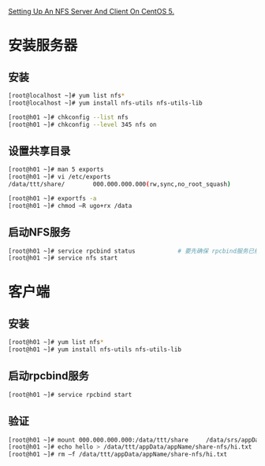 

[Setting Up An NFS Server And Client On CentOS 5.](www.howtoforge.com/setting-up-an-nfs-server-and-client-on-centos-5.5)

# 安装服务器

## 安装

```sh
[root@localhost ~]# yum list nfs*
[root@localhost ~]# yum install nfs-utils nfs-utils-lib

[root@h01 ~]# chkconfig --list nfs
[root@h01 ~]# chkconfig --level 345 nfs on
```
## 设置共享目录

```sh
[root@h01 ~]# man 5 exports
[root@h01 ~]# vi /etc/exports
/data/ttt/share/ 		000.000.000.000(rw,sync,no_root_squash)

[root@h01 ~]# exportfs -a
[root@h01 ~]# chmod –R ugo+rx /data

```

## 启动NFS服务

```sh
[root@h01 ~]# service rpcbind status			# 要先确保 rpcbind服务已经启动
[root@h01 ~]# service nfs start

```

# 客户端
## 安装

```sh
[root@h01 ~]# yum list nfs*
[root@h01 ~]# yum install nfs-utils nfs-utils-lib
```

## 启动rpcbind服务
```sh
[root@h01 ~]# service rpcbind start
```

## 验证

```sh
[root@h01 ~]# mount 000.000.000.000:/data/ttt/share     /data/srs/appData/appName/share-nfs/
[root@h01 ~]# echo hello > /data/ttt/appData/appName/share-nfs/hi.txt
[root@h01 ~]# rm –f /data/ttt/appData/appName/share-nfs/hi.txt

```




